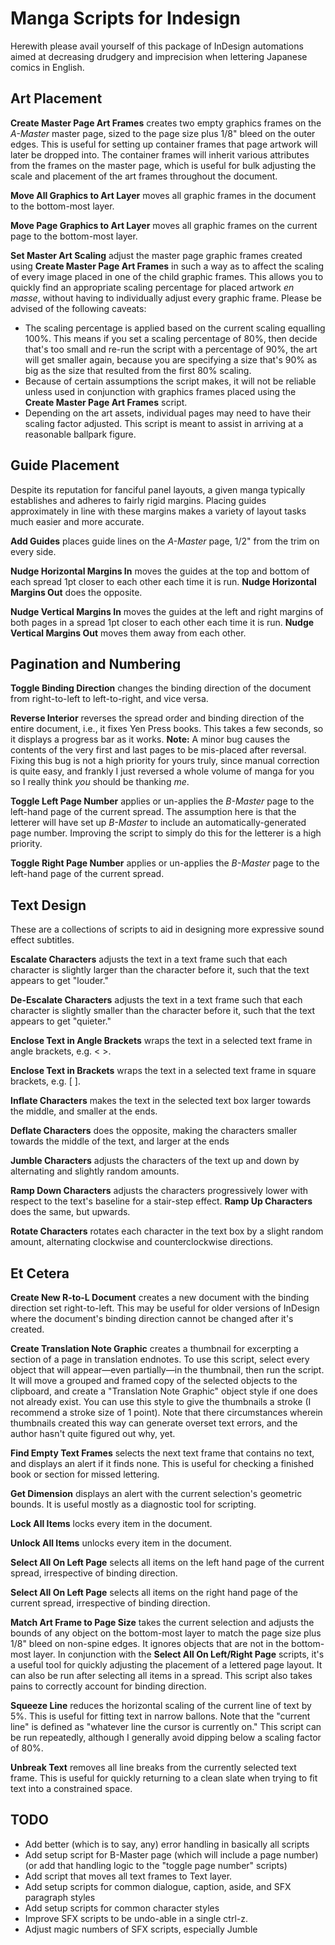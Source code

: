 # Manga Scripts for Indesign

Herewith please avail yourself of this package of InDesign automations aimed at decreasing drudgery and imprecision when lettering Japanese comics in English.

## Art Placement

**Create Master Page Art Frames** creates two empty graphics frames on the _A-Master_ master page, sized to the page size plus 1/8" bleed on the outer edges. This is useful for setting up container frames that page artwork will later be dropped into. The container frames will inherit various attributes from the frames on the master page, which is useful for bulk adjusting the scale and placement of the art frames throughout the document.

**Move All Graphics to Art Layer** moves all graphic frames in the document to the bottom-most layer.

**Move Page Graphics to Art Layer** moves all graphic frames on the current page to the bottom-most layer.

**Set Master Art Scaling** adjust the master page graphic frames created using **Create Master Page Art Frames** in such a way as to affect the scaling of every image placed in one of the child graphic frames. This allows you to quickly find an appropriate scaling percentage for placed artwork _en masse_, without having to individually adjust every graphic frame. Please be advised of the following caveats:

- The scaling percentage is applied based on the current scaling equalling 100%. This means if you set a scaling percentage of 80%, then decide that's too small and  re-run the script with a percentage of 90%, the art will get smaller again, because you are specifying a size that's 90% as big as the size that resulted from the first 80% scaling.
- Because of certain assumptions the script makes, it will not be reliable unless used in conjunction with graphics frames placed using the **Create Master Page Art Frames** script.
- Depending on the art assets, individual pages may need to have their scaling factor adjusted. This script is meant to assist in arriving at a reasonable ballpark figure.

## Guide Placement

Despite its reputation for fanciful panel layouts, a given manga typically establishes and adheres to fairly rigid margins. Placing guides approximately in line with these margins makes a variety of layout tasks much easier and more accurate.

**Add Guides** places guide lines on the _A-Master_ page, 1/2" from the trim on every side. 

**Nudge Horizontal Margins In** moves the guides at the top and bottom of each spread 1pt closer to each other each time it is run. **Nudge Horizontal Margins Out** does the opposite.

**Nudge Vertical Margins In** moves the guides at the left and right margins of both pages in a spread 1pt closer to each other each time it is run. **Nudge Vertical Margins Out** moves them away from each other.

## Pagination and Numbering

**Toggle Binding Direction** changes the binding direction of the document from right-to-left to left-to-right, and vice versa.

**Reverse Interior** reverses the spread order and binding direction of the entire document, i.e., it fixes Yen Press books. This takes a few seconds, so it displays a progress bar as it works. **Note:** A minor bug causes the contents of the very first and last pages to be mis-placed after reversal. Fixing this bug is not a high priority for yours truly, since manual correction is quite easy, and frankly I just reversed a whole volume of manga for you so I really think _you_ should be thanking _me_.

**Toggle Left Page Number** applies or un-applies the _B-Master_ page to the left-hand page of the current spread. The assumption here is that the letterer will have set up _B-Master_ to include an automatically-generated page number. Improving the script to simply do this for the letterer is a high priority. 

**Toggle Right Page Number** applies or un-applies the _B-Master_ page to the left-hand page of the current spread.

## Text Design

These are a collections of scripts to aid in designing more expressive sound effect subtitles.

**Escalate Characters** adjusts the text in a text frame such that each character is slightly larger than the character before it, such that the text appears to get "louder."

**De-Escalate Characters** adjusts the text in a text frame such that each character is slightly smaller than the character before it, such that the text appears to get "quieter."

**Enclose Text in Angle Brackets** wraps the text in a selected text frame in angle brackets, e.g. < >. 

**Enclose Text in Brackets** wraps the text in a selected text frame in square brackets, e.g. [ ].
 
**Inflate Characters** makes the text in the selected text box larger towards the middle, and smaller at the ends. 

**Deflate Characters** does the opposite, making the characters smaller towards the middle of the text, and larger at the ends

**Jumble Characters** adjusts the characters of the text up and down by alternating and slightly random amounts.

**Ramp Down Characters** adjusts the characters progressively lower with respect to the text's baseline for a stair-step effect.
**Ramp Up Characters** does the same, but upwards.

**Rotate Characters** rotates each character in the text box by a slight random amount, alternating clockwise and counterclockwise directions.

## Et Cetera

**Create New R-to-L Document** creates a new document with the binding direction set right-to-left. This may be useful for older versions of InDesign where the document's binding direction cannot be changed after it's created.

**Create Translation Note Graphic** creates a thumbnail for excerpting a section of a page in translation endnotes. To use this script, select every object that will appear—even partially—in the thumbnail, then run the script. It will move a grouped and framed copy of the selected objects to the clipboard, and create a "Translation Note Graphic" object style if one does not already exist. You can use this style to give the thumbnails a stroke (I recommend a stroke size of 1 point). Note that there circumstances wherein thumbnails created this way can generate overset text errors, and the author hasn't quite figured out why, yet.

**Find Empty Text Frames** selects the next text frame that contains no text, and displays an alert if it finds none. This is useful for checking a finished book or section for missed lettering.

**Get Dimension** displays an alert with the current selection's geometric bounds. It is useful mostly as a diagnostic tool for scripting.

**Lock All Items** locks every item in the document.

**Unlock All Items** unlocks every item in the document.

**Select All On Left Page** selects all items on the left hand page of the current spread, irrespective of binding direction.

**Select All On Left Page** selects all items on the right hand page of the current spread, irrespective of binding direction.

**Match Art Frame to Page Size** takes the current selection and adjusts the bounds of any object on the bottom-most layer to match the page size plus 1/8" bleed on non-spine edges. It ignores objects that are not in the bottom-most layer. In conjunction with the **Select All On Left/Right Page** scripts, it's a useful tool for quickly adjusting the placement of a lettered page layout. It can also be run after selecting all items in a spread. This script also takes pains to correctly account for binding direction.

**Squeeze Line** reduces the horizontal scaling of the current line of text by 5%. This is useful for fitting text in narrow ballons. Note that the "current line" is defined as "whatever line the cursor is currently on." This script can be run repeatedly, although I generally avoid dipping below a scaling factor of 80%.

**Unbreak Text** removes all line breaks from the currently selected text frame. This is useful for quickly returning to a clean slate when trying to fit text into a constrained space.

## TODO

- Add better (which is to say, any) error handling in basically all scripts
- Add setup script for B-Master page (which will include a page number) (or add that handling logic to the "toggle page number" scripts)
- Add script that moves all text frames to Text layer.
- Add setup scripts for common dialogue, caption, aside, and SFX paragraph styles
- Add setup scripts for common character styles
- Improve SFX scripts to be undo-able in a single ctrl-z.
- Adjust magic numbers of SFX scripts, especially Jumble
